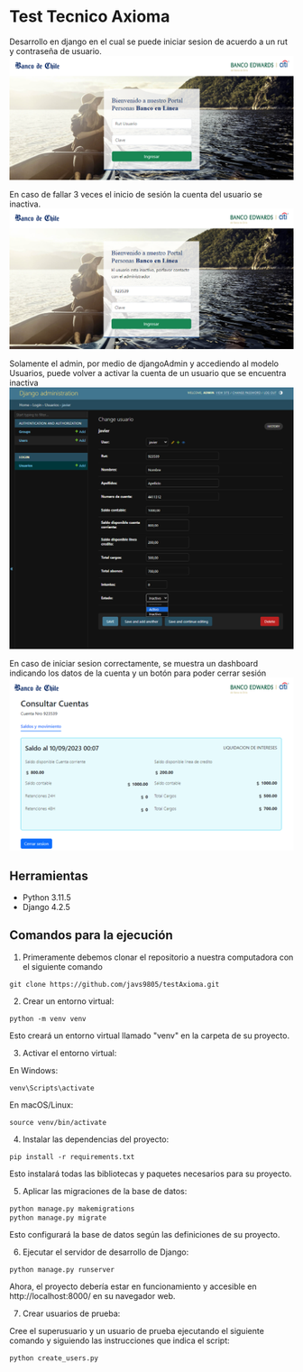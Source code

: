 # Test Tecnico Axioma
Desarrollo en django en el cual se puede iniciar sesion de acuerdo a un rut y contraseña de usuario. 
![This is an alt text.](/static/images/picture1.png "This is a sample image.")

En caso de fallar 3 veces el inicio de sesión la cuenta del usuario se inactiva.
![This is an alt text.](/static/images/picture3.png "This is a sample image.")

Solamente el admin, por medio de djangoAdmin y accediendo al modelo Usuarios, puede volver a activar la cuenta de un usuario que se encuentra inactiva
![This is an alt text.](/static/images/picture4.png "This is a sample image.")

En caso de iniciar sesion correctamente, se muestra un dashboard indicando los datos de la cuenta y un botón para poder cerrar sesión
![This is an alt text.](/static/images/picture2.png "This is a sample image.")



## Herramientas

* Python 3.11.5
* Django 4.2.5

## Comandos para la ejecución
1. Primeramente debemos clonar el repositorio a nuestra computadora con el siguiente comando
```
git clone https://github.com/javs9805/testAxioma.git
```

2. Crear un entorno virtual:
```
python -m venv venv
```
Esto creará un entorno virtual llamado "venv" en la carpeta de su proyecto.

3. Activar el entorno virtual:

En Windows:
```
venv\Scripts\activate
```

En macOS/Linux:
```
source venv/bin/activate
```

4. Instalar las dependencias del proyecto:

```
pip install -r requirements.txt
```
Esto instalará todas las bibliotecas y paquetes necesarios para su proyecto.


5. Aplicar las migraciones de la base de datos:

```
python manage.py makemigrations
python manage.py migrate
```
Esto configurará la base de datos según las definiciones de su proyecto.

6. Ejecutar el servidor de desarrollo de Django:

```
python manage.py runserver
```

Ahora, el proyecto debería estar en funcionamiento y accesible en http://localhost:8000/ en su navegador web.

7. Crear usuarios de prueba:

Cree el superusuario y un usuario de prueba ejecutando el siguiente comando y siguiendo las instrucciones que indica el script:

```
python create_users.py
```
